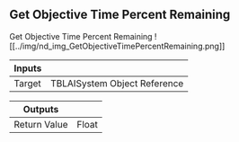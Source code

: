 ## Get Objective Time Percent Remaining
Get Objective Time Percent Remaining
![[../img/nd_img_GetObjectiveTimePercentRemaining.png]]

|Inputs||
|--|--|
| Target | TBLAISystem Object Reference |

|Outputs||
|--|--|
| Return Value | Float |
